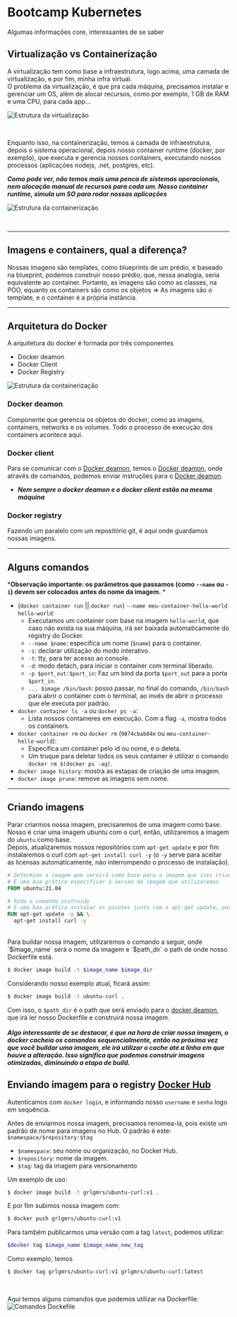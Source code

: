 # Bootcamp Kubernetes

Algumas informações core, interessantes de se saber

## Virtualização vs Containerização

A virtualização tem como base a infraestrutura, logo acima, uma camada de virtualização, e por fim, minha infra virtual.<br>
O problema da virtualização, é que pra cada máquina, precisamos instalar e gerenciar um OS, além de alocar recursos, como por exemplo, 1 GB de RAM e uma CPU, para cada app...

![Estrutura da virtualização](./assets/estrutura_virtualizacao.png)

<br>

Enquanto isso, na containerização, temos a camada de infraestrutura, depois o sistema operacional, depois nosso container runtime (docker, por exemplo), que executa e gerencia nossos containers, executando nossos processos (aplicações nodejs, .net, postgres, etc).

**_Como pode ver, não temos mais uma penca de sistemas operacionais, nem alocação manual de recursos para cada um. Nosso container runtime, simula um SO para rodar nossas aplicações_**

![Estrutura da containerização](./assets/estrutura_containerizacao.png)

 <br>

---

## Imagens e containers, qual a diferença?

Nossas imagens são templates, como blueprints de um prédio, e baseado na blueprint, podemos construir nosso prédio, que, nessa analogia, seria equivalente ao container. Portanto, as imagens são como as classes, na POO, equanto os containers são como os objetos => As imagens são o template, e o container é a própria instância.
<br>

---

## Arquitetura do Docker

A arquitetura do docker é formada por três componentes

- Docker deamon
- Docker Client
- Docker Registry

![Estrutura da containerização](./assets/arquitetura_docker.png)

### <a name="docker_deamon"></a>Docker deamon

Componente que gerencia os objetos do docker, como as imagens, containers, networks e os volumes. Todo o processo de execução dos containers acontece aqui.

### <a name="docker_client"></a>Docker client

Para se comunicar com o [Docker deamon](#docker_deamon), temos o [Docker deamon](#docker_client), onde através de comandos, podemos enviar instruções para o [Docker deamon](#docker_deamon).

- **_Nem sempre o docker deamon e o docker client estão na mesma máquina_**

### <a name="docker_registry"></a>Docker registry

Fazendo um paralelo com um repositório git, é aqui onde guardamos nossas imagens.

---

## Alguns comandos

***Observação importante: os parâmetros que passamos (como `--name` ou `-i`) devem ser colocados antes do nome da imagem.** *

- (`docker container run` || `docker run`) `--name meu-container-hello-world hello-world`:
  - Executamos um container com base na imagem `hello-world`, que caso não exista na sua máquina, irá ser baixada automaticamente do registry do Docker.
  - `--name $name`: especifica um nome (`$name`) para o container.
  - `-i`: declarar utilização do modo interativo.
  - `-t`: tty, para ter acesso ao console.
  - `-d`: modo detach, para iniciar o container com terminal liberado.
  - `-p $port_out:$port_in`: Faz um bind da porta `$port_out` para a porta `$port_in`.
  - `... $image /bin/bash`: posso passar, no final do comando, `/bin/bash` para abrir o container com o terminal, ao invés de abrir o processo que ele executa por padrão.
- `docker container ls -a` ou `docker ps -a`:
  - Lista nossos containeres em execução. Com a flag `-a`, mostra todos os containers.
- `docker container rm` ou `docker rm` (`9874cbab84e` ou `meu-container-hello-world`):
  - Especifica um container pelo id ou nome, e o deleta.
  - Um truque para deletar todos os seus container é utilizar o comando `docker rm $(docker ps -aq)`.
- `docker image history`: mostra as estapas de criação de uma imagem.
- `docker image prune`: remove as imagens sem nome.

---

## Criando imagens

Parar criarmos nossa imagem, precisaremos de uma imagem como base. Nosso é criar uma imagem ubuntu com o curl, então, utilizaremos a imagem do `ubuntu` como base. <br>
Depois, atualizaremos nossos repositórios com `apt-get update` e por fim instalaremos o curl com `apt-get install curl -y` (o `-y` serve para aceitar as licensas automaticamente, não interrompendo o processo de instalação).

```Dockerfile
# Determino a imagem que servirá como base para a imagem que irei criar
# É uma boa prática especificar a versao da imagem que utilizaremos
FROM ubuntu:21.04

# Roda o comando instruido
# É uma boa prática instalar os pacotes junto com o apt-get update, para evitarmos cachear o apt-get update, que pode levar à erros como baixar um pacote desatualizado.
RUN apt-get update -y && \
  apt-get install curl -y
```
<br>
Para buildar nossa imagem, utilizaremos o comando a seguir, onde `$image_name` será o nome da imagem e `$path_dir` o path de onde nosso Dockerfile está.

```sh
$ docker image build -t $image_name $image_dir
```

Considerando nosso exemplo atual, ficará assim:

```sh
$ docker image build -t ubuntu-curl .
```

Com isso, o `$path_dir` é o path que será enviado para o [docker deamon](#docker_deamon), que irá ler nosso Dockerfile e construirá nossa imagem.
<br><br>
***Algo interessante de se destacar, é que na hora de criar nossa imagem, o docker cacheia os comandos sequencialmente, então na próxima vez que você buildar uma imagem, ele irá utilizar o cache até a linha em que houve a alteração. Isso significa que podemos construir imagens otimizadas, diminuindo a etapa de build.***

## Enviando imagem para o registry [Docker Hub](https://hub.docker.com/)

Autenticamos com `docker login`, e informando nosso `username` e `senha` logo em sequência.
<br>

Antes de enviarmos nossa imagem, precisamos renomea-la, pois existe um padrão de nome para imagens no Hub.
O padrão é este:
`$namespace/$repository:$tag`
- `$namespace`: seu nome ou organização, no Docker Hub.
- `$repository`: nome da imagem.
- `$tag`: tag da imagem para versionamento

Um exemplo de uso:
```bash
$ docker image build -t grlgmrs/ubuntu-curl:v1 .
```

E por fim subimos nossa imagem com:

```sh
$ docker push grlgmrs/ubuntu-curl:v1
```

Para também publicarmos uma versão com a tag `latest`, podemos utilizar:
```sh
$docker tag $image_name $image_name_new_tag
```
Como exemplo, temos

```sh
$ docker tag grlgmrs/ubuntu-curl:v1 grlgmrs/ubuntu-curl:latest
```
<br>

Aqui temos alguns comandos que podemos utilizar na Dockerfile:
![Comandos Dockefile](./assets/comandos_dockerfile.png)